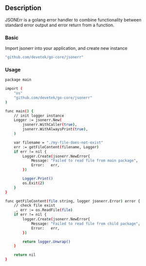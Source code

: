 ## Description

JSONErr is a golang error handler to combine functionality between standard error output and error return from a function.

### Basic
Import jsonerr into your application, and create new instance

```sh
"github.com/devetek/go-core/jsonerr"
```

### Usage

```sh
package main

import (
    "os"
	"github.com/devetek/go-core/jsonerr"
)

func main() {
	// init logger instance
	Logger := jsonerr.New(
		jsonerr.WithCaller(true),
        jsonerr.WithAlwaysPrint(true),
	)

    var filename = "./my-file-does-not-exist"
	err := getFileContent(filename, Logger)
	if err != nil {
		Logger.Create(jsonerr.NewError{
			Message: "Failed to read file from main package",
			Error:   err,
		})

		Logger.Print()
		os.Exit(2)
	}
}

func getFileContent(file string, logger jsonerr.Error) error {
	// check file exist
	_, err := os.ReadFile(file)
	if err != nil {
		logger.Create(jsonerr.NewError{
			Message: "Failed to read file from child package",
			Error:   err,
		})

		return logger.Unwrap()
	}

	return nil
}
```